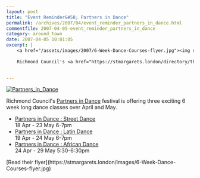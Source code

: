 ```yaml
---
layout: post
title: "Event Reminder&#58; Partners in Dance"
permalink: /archives/2007/04/event_reminder_partners_in_dance.html
commentfile: 2007-04-05-event_reminder_partners_in_dance
category: around_town
date: 2007-04-05 10:01:05
excerpt: |
    <a href="/assets/images/2007/6-Week-Dance-Courses-flyer.jpg"><img src="/assets/images/directory/200704050651_Partners_in_Dance.gif"  alt="Partners_in_Dance" class="right"/></a>
    
    Richmond Council's <a href="https://stmargarets.london/directory/theatre/200704050651">Partners in Dance</a> festival is offering three exciting 6 week long dance classes over April and May.
    

---
```


<a href="/assets/images/2007/6-Week-Dance-Courses-flyer.jpg"><img src="/assets/images/directory/200704050651_Partners_in_Dance.gif"  alt="Partners_in_Dance" class="right"/></a>

Richmond Council's [Partners in Dance](https://stmargarets.london/directory/theatre/200704050651) festival is offering three exciting 6 week long dance classes over April and May.

<ul>
<li>
<a href="https://stmargarets.london/event/Class/200704050655">Partners in Dance : Street Dance</a><br />18 Apr - 23 May 6-7pm
<br />

</li>
<li>
<a href="https://stmargarets.london/event/Class/200704050657">Partners in Dance : Latin Dance</a><br />19 Apr - 24 May 6-7pm
<br />

</li>
<li>
<a href="https://stmargarets.london/event/Class/200704050658">Partners in Dance : African Dance</a><br />24 Apr - 29 May 5:30-6:30pm
<br />

</li>
</ul>
[Read their flyer](https://stmargarets.london/images/6-Week-Dance-Courses-flyer.jpg)
